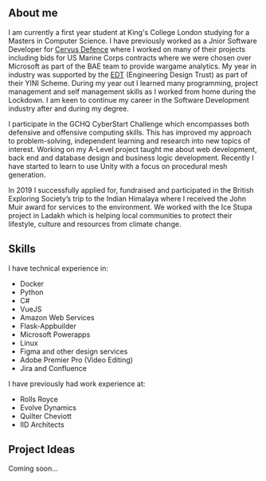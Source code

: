 
## About me

I am currently a first year student at King's College London studying for a Masters in Computer Science. I have previously worked as a Jnior Software Developer for [Cervus Defence](https://cervusdefence.com) where I worked on many of their projects including bids for US Marine Corps contracts where we were chosen over Microsoft as part of the BAE team to provide wargame analytics. My year in industry was supported by the [EDT](https://www.etrust.org.uk/) (Engineering Design Trust) as part of their YINI Scheme. During my year out I learned many programming, project management and self management skills as I worked from home during the Lockdown. I am keen to continue my career in the Software Development industry after and during my degree.

I participate in the GCHQ CyberStart Challenge which encompasses both defensive and offensive computing skills. This has improved my approach to problem-solving, independent learning and research into new topics of interest. Working on my A-Level project taught me about web development, back end and database design and business logic development. Recently I have started to learn to use Unity with a focus on procedural mesh generation.

In 2019 I successfully applied for, fundraised and participated in the British Exploring Society’s trip to the Indian Himalaya where I received the John Muir award for services to the environment. We worked with the Ice Stupa project in Ladakh which is helping local communities to protect their lifestyle, culture and resources from climate change.

## Skills

I have technical experience in:
- Docker
- Python
- C#
- VueJS
- Amazon Web Services
- Flask-Appbuilder
- Microsoft Powerapps
- Linux
- Figma and other design services
- Adobe Premier Pro (Video Editing)
- Jira and Confluence 

I have previously had work experience at:
- Rolls Royce
- Evolve Dynamics
- Quilter Cheviott
- IID Architects

## Project Ideas

Coming soon...
